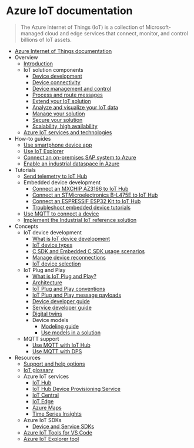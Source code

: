 # Azure IoT documentation
> The Azure Internet of Things (IoT) is a collection of Microsoft-managed cloud and edge services that connect, monitor, and control billions of IoT assets.
  - [Azure Internet of Things documentation](https://learn.microsoft.com/en-us/azure/iot/)
  - Overview
    - [Introduction](https://learn.microsoft.com/en-us/azure/iot/iot-introduction)
    - IoT solution components
      - [Device development](https://learn.microsoft.com/en-us/azure/iot/iot-overview-device-development)
      - [Device connectivity](https://learn.microsoft.com/en-us/azure/iot/iot-overview-device-connectivity)
      - [Device management and control](https://learn.microsoft.com/en-us/azure/iot/iot-overview-device-management)
      - [Process and route messages](https://learn.microsoft.com/en-us/azure/iot/iot-overview-message-processing)
      - [Extend your IoT solution](https://learn.microsoft.com/en-us/azure/iot/iot-overview-solution-extensibility)
      - [Analyze and visualize your IoT data](https://learn.microsoft.com/en-us/azure/iot/iot-overview-analyze-visualize)
      - [Manage your solution](https://learn.microsoft.com/en-us/azure/iot/iot-overview-solution-management)
      - [Secure your solution](https://learn.microsoft.com/en-us/azure/iot/iot-overview-security)
      - [Scalability, high availability](https://learn.microsoft.com/en-us/azure/iot/iot-overview-scalability-high-availability)
    - [Azure IoT services and technologies](https://learn.microsoft.com/en-us/azure/iot/iot-services-and-technologies)
  - How-to guides
    - [Use smartphone device app](https://learn.microsoft.com/en-us/azure/iot/iot-phone-app-how-to)
    - [Use IoT Explorer](https://learn.microsoft.com/en-us/azure/iot/howto-use-iot-explorer)
    - [Connect an on-premises SAP system to Azure](https://learn.microsoft.com/en-us/azure/iot/howto-connect-on-premises-sap-to-azure)
    - [Enable an industrial dataspace in Azure](https://learn.microsoft.com/en-us/azure/iot/howto-iot-industrial-dataspaces)
  - Tutorials
    - [Send telemetry to IoT Hub](https://learn.microsoft.com/en-us/azure/iot/tutorial-send-telemetry-iot-hub)
    - Embedded device development
      - [Connect an MXCHIP AZ3166 to IoT Hub](https://learn.microsoft.com/en-us/azure/iot/tutorial-devkit-mxchip-az3166-iot-hub)
      - [Connect an STMicroelectronics B-L475E to IoT Hub](https://learn.microsoft.com/en-us/azure/iot/tutorial-devkit-stm-b-l475e-iot-hub)
      - [Connect an ESPRESSIF ESP32 Kit to IoT Hub](https://learn.microsoft.com/en-us/azure/iot/tutorial-devkit-espressif-esp32-freertos-iot-hub)
      - [Troubleshoot embedded device tutorials](https://learn.microsoft.com/en-us/azure/iot/troubleshoot-embedded-device-tutorials)
    - [Use MQTT to connect a device](https://learn.microsoft.com/en-us/azure/iot/tutorial-use-mqtt)
    - [Implement the Industrial IoT reference solution](https://learn.microsoft.com/en-us/azure/iot/tutorial-iot-industrial-solution-architecture)
  - Concepts
    - IoT device development
      - [What is IoT device development](https://learn.microsoft.com/en-us/azure/iot/concepts-iot-device-development)
      - [IoT device types](https://learn.microsoft.com/en-us/azure/iot/concepts-iot-device-types)
      - [C SDK and Embedded C SDK usage scenarios](https://learn.microsoft.com/en-us/azure/iot/concepts-using-c-sdk-and-embedded-c-sdk)
      - [Manage device reconnections](https://learn.microsoft.com/en-us/azure/iot/concepts-manage-device-reconnections)
      - [IoT device selection](https://learn.microsoft.com/en-us/azure/iot/concepts-iot-device-selection)
    - IoT Plug and Play
      - [What is IoT Plug and Play?](https://learn.microsoft.com/en-us/azure/iot/overview-iot-plug-and-play)
      - [Architecture](https://learn.microsoft.com/en-us/azure/iot/concepts-architecture)
      - [IoT Plug and Play conventions](https://learn.microsoft.com/en-us/azure/iot/concepts-convention)
      - [IoT Plug and Play message payloads](https://learn.microsoft.com/en-us/azure/iot/concepts-message-payloads)
      - [Device developer guide](https://learn.microsoft.com/en-us/azure/iot/concepts-developer-guide-device)
      - [Service developer guide](https://learn.microsoft.com/en-us/azure/iot/concepts-developer-guide-service)
      - [Digital twins](https://learn.microsoft.com/en-us/azure/iot/concepts-digital-twin)
      - Device models
        - [Modeling guide](https://learn.microsoft.com/en-us/azure/iot/concepts-modeling-guide)
        - [Use models in a solution](https://learn.microsoft.com/en-us/azure/iot/concepts-model-discovery)
    - MQTT support
      - [Use MQTT with IoT Hub](https://learn.microsoft.com/en-us/azure/iot/iot-mqtt-connect-to-iot-hub)
      - [Use MQTT with DPS](https://learn.microsoft.com/en-us/azure/iot/iot-mqtt-connect-to-iot-dps)
  - Resources
    - [Support and help options](https://learn.microsoft.com/en-us/azure/iot/iot-support-help)
    - [IoT glossary](https://learn.microsoft.com/en-us/azure/iot/iot-glossary)
    - Azure IoT services
      - [IoT Hub](https://learn.microsoft.com/en-us/azure/iot-hub/)
      - [IoT Hub Device Provisioning Service](https://learn.microsoft.com/en-us/azure/iot-dps/)
      - [IoT Central](https://learn.microsoft.com/en-us/azure/iot-central/)
      - [IoT Edge](https://learn.microsoft.com/en-us/azure/iot-edge/)
      - [Azure Maps](https://learn.microsoft.com/en-us/azure/azure-maps/)
      - [Time Series Insights](https://learn.microsoft.com/en-us/azure/time-series-insights/)
    - Azure IoT SDKs
      - [Device and Service SDKs](https://learn.microsoft.com/en-us/azure/iot/iot-sdks)
    - [Azure IoT Tools for VS Code](https://marketplace.visualstudio.com/items?itemName=vsciot-vscode.azure-iot-toolkit)
    - [Azure IoT Explorer tool](https://github.com/Azure/azure-iot-explorer)
